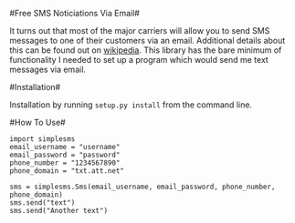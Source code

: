 #Free SMS Noticiations Via Email#

It turns out that most of the major carriers will allow you to send SMS messages to one of their customers via an email. Additional details about this can be found out  on [wikipedia](http://en.wikipedia.org/wiki/List_of_carriers_providing_Email_or_Web_to_SMS). This library has the bare minimum of functionality I needed to set up a program which would send me text messages via email.

#Installation#

Installation by running `setup.py install` from the command line.

#How To Use#

	import simplesms
	email_username = "username"
	email_password = "password"
	phone_number = "1234567890"
	phone_domain = "txt.att.net"

	sms = simplesms.Sms(email_username, email_password, phone_number, phone_domain)
	sms.send("text")
	sms.send("Another text")
